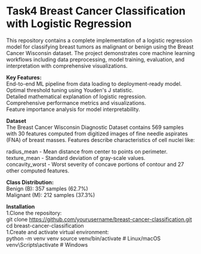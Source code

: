 # Task4 Breast Cancer Classification with Logistic Regression
                                                                                                                                                                         
This repository contains a complete implementation of a logistic regression model for classifying breast tumors as malignant or benign using the Breast Cancer Wisconsin dataset. The project demonstrates core machine learning workflows including data preprocessing, model training, evaluation, and interpretation with comprehensive visualizations.                                                                                                                                            

**Key Features:**                                                                                                                                                        
End-to-end ML pipeline from data loading to deployment-ready model.                                                                                                      
Optimal threshold tuning using Youden's J statistic.                                                                                                                     
Detailed mathematical explanation of logistic regression.                                                                                                                
Comprehensive performance metrics and visualizations.                                                                                                                    
Feature importance analysis for model interpretability.                                                                                                                 

**Dataset**                                                                                                                                                          
The Breast Cancer Wisconsin Diagnostic Dataset contains 569 samples with 30 features computed from digitized images of fine needle aspirates (FNA) of breast masses. Features describe characteristics of cell nuclei like:                                                                                                       

radius_mean - Mean distance from center to points on perimeter.                                                                                                       
texture_mean - Standard deviation of gray-scale values.                                                                                                               
concavity_worst - Worst severity of concave portions of contour and 27 other computed features.                                                                      

**Class Distribution:**                                                                                                                                              
Benign (B): 357 samples (62.7%)                                                                                                                                      
Malignant (M): 212 samples (37.3%)                                                                                                                                   

**Installation**                                                                                                                                                     
1.Clone the repository:                                                                                                                                              
git clone https://github.com/yourusername/breast-cancer-classification.git                                                                                               
cd breast-cancer-classification                                                                                                                                       
1.Create and activate virtual environment: 												                                                                                                                                                                                                          
python -m venv venv
source venv/bin/activate  # Linux/macOS
venv\Scripts\activate     # Windows





















